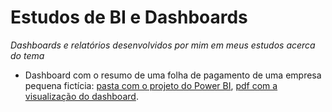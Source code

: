 # Estudos de BI e Dashboards
*Dashboards e relatórios desenvolvidos por mim em meus estudos acerca do tema*

 - Dashboard com o resumo de uma folha de pagamento de uma empresa pequena fictícia: [pasta com o projeto do Power BI](https://github.com/victorantoniassi/dashboards_studies/tree/main/dashboard_folha_pagamento), [pdf com a visualização do dashboard](https://github.com/victorantoniassi/dashboards_studies/blob/main/dashboard_folha_pagamento/folha_pagamento_pdf.pdf).

